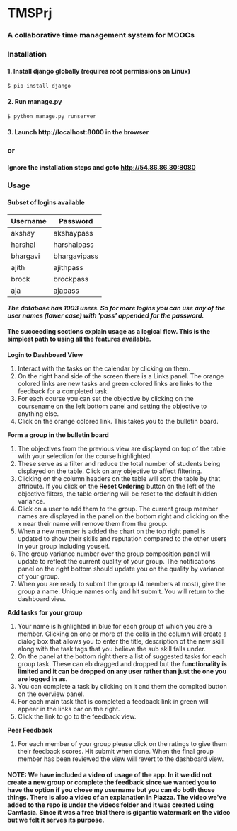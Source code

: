 # TMSPrj #
### A collaborative time management system for MOOCs ###

### Installation ###
#### 1. Install django globally (requires root permissions on Linux) ####
```
$ pip install django
```
#### 2. Run manage.py ####
```
$ python manage.py runserver
```
#### 3. Launch http://localhost:8000 in the browser ####

### or ###
#### Ignore the installation steps and goto http://54.86.86.30:8080 ####

### Usage ###
#### Subset of logins available ####
| Username  | Password |
|-----------|----------|
akshay    	| akshaypass 
harshal		| harshalpass
bhargavi	| bhargavipass
ajith		| ajithpass
brock       | brockpass
aja         | ajapass
***The database has 1003 users. So for more logins you can use any of the user names (lower case) with 'pass' appended for the password.***
#### The succeeding sections explain usage as a logical flow. This is the simplest path to using all the features available. ####

**Login to Dashboard View**
 1. Interact with the tasks on the calendar by clicking on them.
 2. On the right hand side of the screen there is a Links panel. The orange colored links are new tasks and green colored links are links to the feedback for a completed task.
 3. For each course you can set the objective by clicking on the coursename on the left bottom panel and setting the objective to anything else.
 4. Click on the orange colored link. This takes you to the bulletin board.
 
**Form a group in the bulletin board**
 1. The objectives from the previous view are displayed on top of the table with your selection for the course highlighted.
 2. These serve as a filter and reduce the total number of students being displayed on the table. Click on any objective to affect filtering.
 3. Clicking on the column headers on the table will sort the table by that attribute. If you click on the **Reset Ordering** button on the left of the objective filters, the table ordering will be reset to the default hidden variance.
 4. Click on a user to add them to the group. The current group member names are displayed in the panel on the bottom right and clicking on the *x* near their name will remove them from the group.
 5. When a new member is added the chart on the top right panel is updated to show their skills and reputation compared to the other users in your group including youself.
 6. The group variance number over the group composition panel will update to reflect the current quality of your group. The notifications panel on the right bottom should update you on the quality by variance of your group.
 7. When you are ready to submit the group (4 members at most), give the group a name. Unique names only and hit submit. You will return to the dashboard view.

**Add tasks for your group**
 1. Your name is highlighted in blue for each group of which you are a member. Clicking on one or more of the cells in the column will create a dialog box that allows you to enter the title, description of the new skill along with the task tags that you believe the sub skill falls under.
 2. On the panel at the bottom right there a list of suggested tasks for each group task. These can eb dragged and dropped but the **functionality is limited and it can be dropped on any user rather than just the one you are logged in as**.
 3. You can complete a task by clicking on it and them the complted button on the overview panel.
 4. For each main task that is completed a feedback link in green will appear in the links bar on the right.
 5. Click the link to go to the feedback view.

**Peer Feedback**
 1. For each member of your group please click on the ratings to give them their feedback scores. Hit submit when done. When the final group member has been reviewed the view will revert to the dashboard view.

 #### NOTE: We have included a video of usage of the app. In it we did not create a new group or complete the feedback since we wanted you to have the option if you chose my username but you can do both those things. There is also a video of an explanation in Piazza. The video we've added to the repo is under the videos folder and it was created using Camtasia. Since it was a free trial there is gigantic watermark on the video but we felt it serves its purpose. ####